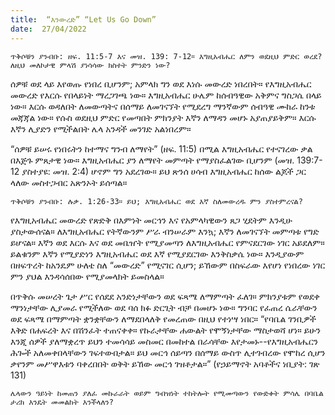 ```yaml
---
title:  “እንውረድ” “Let Us Go Down”
date:  27/04/2022
---
```


`ጥቅሶቹን ያንብቡ: ዘፍ. 11:5-7 እና መዝ. 139: 7-12። እግዚአብሔር ለምን ወደዚህ ምድር ወረደ? ለዚህ መለኮታዊ ምላሽ ያነሳሳው ክስተት ምንድን ነው?`

ሰዎቹ ወደ ላይ እየወጡ የነበረ ቢሆንም; አምላክ ግን ወደ እነሱ መውረድ ነበረበት። የእግዚአብሔር መውረድ የእርሱ የበላይነት ማረጋገጫ ነው። እግዚአብሔር ሁሌም ከሰብዓዊው አቅምና ግስጋሴ በላይ ነው። እርሱ ወዳለበት ለመውጣትና በሰማይ ለመገናኘት የሚደረግ ማንኛውም ሰብዓዊ ሙከራ ከንቱ መጃጃል ነው። የሱስ ወደዚህ ምድር የመጣበት ምክንያት እኛን ለማዳን መሆኑ አያጠያይቅም። እርሱ እኛን ሊያድን የሚችልበት ሌላ አንዳች መንገድ አልነበረም።

“ሰዎቹ ይሠሩ የነበሩትን ከተማና ግንብ ለማየት” (ዘፍ. 11:5) በሚል እግዚአብሔር የተናገረው ቃል በእጅጉ ምጸታዊ ነው። እግዚአብሔር ያን ለማየት መምጣት የማያስፈልገው ቢሆንም (መዝ. 139:7-12 ያስተያዩ: መዝ. 2:4) ሆኖም ግን አደረገው። ይህ ጽንሰ ሀሳብ እግዚአብሔር ከሰው ልጆች ጋር ላለው መስተጋብር አጽንኦት ይሰጣል።

`ጥቅሶቹን ያንብቡ: ሉቃ. 1:26-33። ይህ; እግዚአብሔር ወደ እኛ ስለመውረዱ ምን ያስተምረናል?`

የእግዚአብሔር መውረድ የጽድቅ በእምነት መርኅን እና የአምላካዊውን ጸጋ ሂደትም እንዲሁ ያስታውሰናል። ለእግዚአብሔር የትኛውንም ሥራ ብንሠራም እንኳ; እኛን ለመገናኘት መምጣቱ የግድ ይሆናል። እኛን ወደ እርሱ እና ወደ መቤዠት የሚያመጣን ለእግዚአብሔር የምናደርገው ነገር አይደለም። ይልቁንም እኛን የሚያድነን እግዚአብሔር ወደ እኛ የሚያደርገው እንቅስቃሴ ነው። እንዲያውም በዘፍጥረት ከአንዴም ሁለቴ ስለ “መውረድ” የሚናገር ሲሆን; ይኸውም በስፍራው እየሆነ የነበረው ነገር ምን ያህል እንዳሳሰበው የሚያመላክት ይመስላል።

በጥቅሱ መሠረት ጌታ ሥር የሰደደ አንድነታቸውን ወደ ፍጻሜ ለማምጣት ፈለገ። ምክንያቱም የወደቀ ማንነታቸው ሊያመራ የሚችለው ወደ ባሰ ክፉ ድርጊት ብቻ በመሆኑ ነው። ግንባር የፈጠረ ሴራቸውን ወደ ፍጻሜ በማምጣት ቋንቋቸውን ለማደበላለቅ የመረጠው በዚህ የተነሣ ነበር። “የባቤል ገንቢዎች እቅድ በሐፍረት እና በሽንፈት ተጠናቀቀ። የኩራታቸው ሐውልት የሞኝነታቸው ማስታወሻ ሆነ። ይሁን እንጂ ሰዎች ያለማቋረጥ ይህን ተመሳሳይ መስመር በመከተል በራሳቸው እየታመኑ--የእግዚአብሔርን ሕጐች አለመቀበላቸውን ገፍተውበታል። ይህ መርኅ ሰይጣን በሰማይ ውስጥ ሊተገብረው የሞከረ ሲሆን ቃየንም መሥዋእቱን ባቀረበበት ወቅት ይኸው መርኅ ገዝቶታል።” (የኃይማኖት አባቶችና ነቢያት: ገጽ 131)

`ሌላውን ዓይነት ከመጠን ያለፈ መኩራራት ወይም ግብዝነት ተከትሎት የሚመጣውን የውድቀት ምሳሌ በባቤል ታሪክ እንዴት መመልከት እንችላለን?`